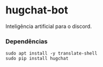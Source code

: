 # hugchat-bot
Inteligência artificial para o discord.
### Dependências
```
sudo apt install -y translate-shell
sudo pip install hugchat
```
